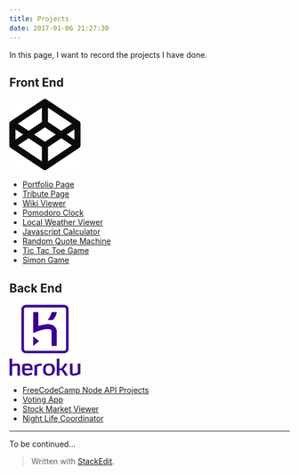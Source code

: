```yaml
---
title: Projects
date: 2017-01-06 21:27:30
---
```

In this page, I want to record the projects I have done.

## Front End

![Codepen](index/codepen-logo.png)

 - [Portfolio Page](http://codepen.io/xiangxianzui/pen/kXoxLG)
 - [Tribute Page](http://codepen.io/xiangxianzui/pen/vKJWGr)
 - [Wiki Viewer](http://codepen.io/xiangxianzui/pen/VmBXjB)
 - [Pomodoro Clock](http://codepen.io/xiangxianzui/pen/jrwBRy)
 - [Local Weather Viewer](http://codepen.io/xiangxianzui/pen/PbajyN)
 - [Javascript Calculator](http://codepen.io/xiangxianzui/pen/kkwBqG)
 - [Random Quote Machine](http://codepen.io/xiangxianzui/pen/ZpOpoG)
 - [Tic Tac Toe Game](http://codepen.io/xiangxianzui/pen/EgXWqp)
 - [Simon Game](http://codepen.io/xiangxianzui/pen/zKzkrR)

## Back End

![Heroku](index/heroku-logo.png)

 - [FreeCodeCamp Node API Projects](https://shielded-oasis-60412.herokuapp.com/)
 - [Voting App](https://rocky-reaches-39900.herokuapp.com/)
 - [Stock Market Viewer](http://peaceful-tor-73822.herokuapp.com/stock)
 - [Night Life Coordinator](http://peaceful-tor-73822.herokuapp.com/nightlife)

----------


 To be continued...

> Written with [StackEdit](https://stackedit.io/).